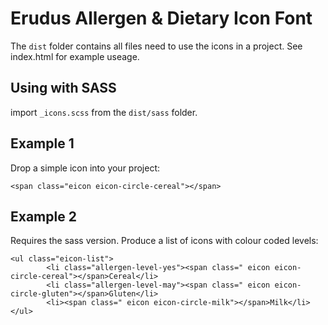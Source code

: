 # Erudus Allergen & Dietary Icon Font

The `dist` folder contains all files need to use the icons in a project. See index.html for example useage.

## Using with SASS

import `_icons.scss` from the `dist/sass` folder.

## Example 1

Drop a simple icon into your project:

`<span class="eicon eicon-circle-cereal"></span>`

## Example 2

Requires the sass version. Produce a list of icons with colour coded levels:

```
<ul class="eicon-list">
        <li class="allergen-level-yes"><span class=" eicon eicon-circle-cereal"></span>Cereal</li>
        <li class="allergen-level-may"><span class=" eicon eicon-circle-gluten"></span>Gluten</li>
        <li><span class=" eicon eicon-circle-milk"></span>Milk</li>
</ul>
```

